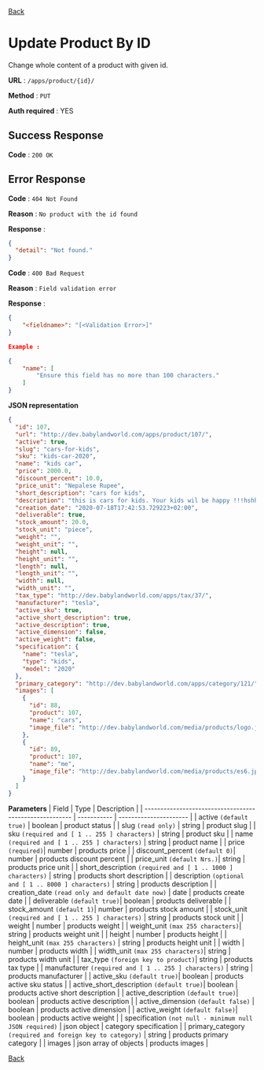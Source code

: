 [Back](../README.md)

# Update Product By ID

Change whole content of a product with given id.

**URL** : `/apps/product/{id}/`

**Method** : `PUT`

**Auth required** : YES

## Success Response

**Code** : `200 OK`

## Error Response

**Code** : `404 Not Found`

**Reason** : `No product with the id found`

**Response** :

```json
{
  "detail": "Not found."
}
```

**Code** : `400 Bad Request`

**Reason** : `Field validation error`

**Response** :

```json
{
    "<fieldname>": "[<Validation Error>]"
}

Example :

{
    "name": [
        "Ensure this field has no more than 100 characters."
    ]
}
```

**JSON representation**

```json
{
  "id": 107,
  "url": "http://dev.babylandworld.com/apps/product/107/",
  "active": true,
  "slug": "cars-for-kids",
  "sku": "kids-car-2020",
  "name": "kids car",
  "price": 2000.0,
  "discount_percent": 10.0,
  "price_unit": "Nepalese Rupee",
  "short_description": "cars for kids",
  "description": "this is cars for kids. Your kids wil be happy !!!hshhspii;hdbbcbbhhskjsj;fnnhdjhdkn;djsj",
  "creation_date": "2020-07-18T17:42:53.729223+02:00",
  "deliverable": true,
  "stock_amount": 20.0,
  "stock_unit": "piece",
  "weight": "",
  "weight_unit": "",
  "height": null,
  "height_unit": "",
  "length": null,
  "length_unit": "",
  "width": null,
  "width_unit": "",
  "tax_type": "http://dev.babylandworld.com/apps/tax/37/",
  "manufacturer": "tesla",
  "active_sku": true,
  "active_short_description": true,
  "active_description": true,
  "active_dimension": false,
  "active_weight": false,
  "specification": {
    "name": "tesla",
    "type": "kids",
    "model": "2020"
  },
  "primary_category": "http://dev.babylandworld.com/apps/category/121/",
  "images": [
    {
      "id": 88,
      "product": 107,
      "name": "cars",
      "image_file": "http://dev.babylandworld.com/media/products/logo.jpg"
    },
    {
      "id": 89,
      "product": 107,
      "name": "me",
      "image_file": "http://dev.babylandworld.com/media/products/es6.jpeg"
    }
  ]
}
```

**Parameters**
| Field | Type | Description |
| ------------------------------------------------------- | ----------- | ---------------------- |
| active `(default true)` | boolean | product status |
| slug `(read only)` | string | product slug |
| sku `(required and [ 1 .. 255 ] characters)` | string | product sku |
| name `(required and [ 1 .. 255 ] characters)` | string | product name |
| price `(required)`| number | products price |
| discount_percent `(default 0)`| number | products discount percent |
| price_unit `(default Nrs.)`| string | products price unit |
| short_description `(required and [ 1 .. 1000 ] characters)` | string | products short description |
| description `(optional and [ 1 .. 8000 ] characters)` | string | products description |
| creation_date `(read only and default date now)` | date | products create date |
| deliverable `(default true)`| boolean | products deliverable |
| stock_amount `(default 1)`| number | products stock amount |
| stock_unit `(required and [ 1 .. 255 ] characters)` | string | products stock unit |
| weight | number | products weight |
| weight_unit `(max 255 characters)`| string | products weight unit |
| height | number | products height |
| height_unit `(max 255 characters)` | string | products height unit |
| width | number | products width |
| width_unit `(max 255 characters)`| string | products width unit |
| tax_type `(foreign key to product)`| string | products tax type |
| manufacturer `(required and [ 1 .. 255 ] characters)` | string | products manufacturer |
| active_sku `(default true)`| boolean | products active sku status |
| active_short_description `(default true)`| boolean | products active short description |
| active_description `(default true)`| boolean | products active description |
| active_dimension `(default false)` | boolean | products active dimension |
| active_weight `(default false)`| boolean | products active weight |
| specification `(not null - minimum null JSON required)` | json object | category specification |
| primary_category `(required and foreign key to category)` | string | products primary category |
| images | json array of objects | products images |

[Back](../README.md)
